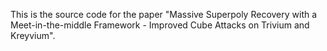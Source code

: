 This is the source code for the paper "Massive Superpoly Recovery with a
Meet-in-the-middle Framework - Improved Cube Attacks on Trivium and Kreyvium".
